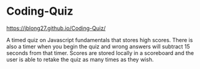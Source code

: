 # Coding-Quiz
https://jblong27.github.io/Coding-Quiz/

A timed quiz on Javascript fundamentals that stores high scores. 
There is also a timer when you begin the quiz and wrong answers will subtract 15 seconds from that timer.
Scores are stored locally in a scoreboard and the user is able to retake the quiz as many times as they wish. 
